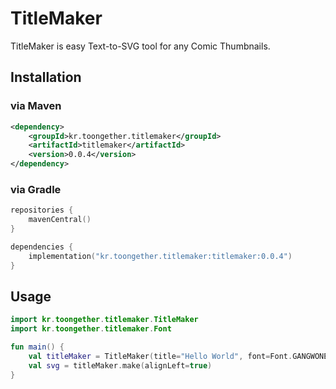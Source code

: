 # TitleMaker
TitleMaker is easy Text-to-SVG tool for any Comic Thumbnails.

## Installation
### via Maven
```xml
<dependency>
    <groupId>kr.toongether.titlemaker</groupId>
    <artifactId>titlemaker</artifactId>
    <version>0.0.4</version>
</dependency>
```
### via Gradle
```kts
repositories {
    mavenCentral()
}

dependencies {
    implementation("kr.toongether.titlemaker:titlemaker:0.0.4")
}
```

## Usage
```kotlin
import kr.toongether.titlemaker.TitleMaker
import kr.toongether.titlemaker.Font

fun main() {
    val titleMaker = TitleMaker(title="Hello World", font=Font.GANGWONEDUPOWER)
    val svg = titleMaker.make(alignLeft=true)
}
```